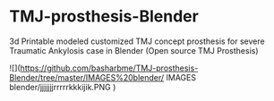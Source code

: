# TMJ-prosthesis-Blender
3d Printable modeled customized TMJ concept prosthesis for severe Traumatic Ankylosis case in Blender
(Open source TMJ Prosthesis)

![](https://github.com/basharbme/TMJ-prosthesis-Blender/tree/master/IMAGES%20blender/ IMAGES blender/jjjjjjjrrrrrkkkijik.PNG )
